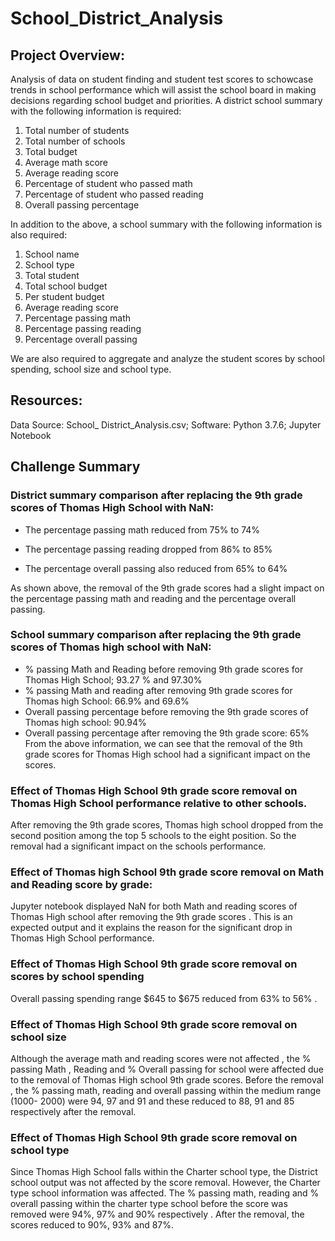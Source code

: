 # School_District_Analysis

## Project Overview:
Analysis of data on student finding and student test scores to schowcase trends in school performance which will assist the school board in making decisions regarding school budget and priorities. A district  school summary with the following information is required:
1. Total number of students 
2. Total number of schools
3. Total budget
4. Average math score
5. Average reading score
6. Percentage of student who passed math
7. Percentage of student who passed reading
8. Overall passing percentage

In addition to the above, a school summary with the following information is also required:

1. School name
2. School type
3. Total student
4. Total school budget
5. Per student budget
6. Average reading score
7. Percentage passing math
8. Percentage passing reading
9. Percentage overall passing

We are also required to aggregate and analyze the student scores by school spending, school size and school type. 

## Resources:
Data Source: School_ District_Analysis.csv; Software: Python 3.7.6;  Jupyter Notebook 

## Challenge Summary

### District summary comparison after replacing the 9th grade scores of Thomas High School with NaN:

* The percentage passing math reduced from 75% to 74% 

* The percentage passing reading dropped from 86% to 85% 

* The percentage overall passing also reduced from 65% to 64%

As shown above, the removal of the 9th grade scores had a slight impact on the percentage passing math and reading and the percentage overall passing.

### School summary comparison after replacing the 9th grade scores of Thomas high school with NaN:

* % passing Math and Reading before removing 9th grade scores for Thomas High School; 93.27 % and 97.30%
* % passing Math and reading after removing 9th grade scores for Thomas high School: 66.9% and 69.6%
* Overall passing percentage before removing the 9th grade scores of Thomas high school: 90.94%
* Overall passing percentage after removing the 9th grade score: 65%
From the above information, we can see that the removal of the 9th grade scores for Thomas High school had a significant impact on the scores. 

### Effect of Thomas High School 9th grade score removal on Thomas High School performance relative to other schools. 

After removing the 9th grade scores, Thomas high school dropped from the second position among the top 5 schools to the eight position. So the removal had a significant impact on the schools performance. 

### Effect of Thomas high School 9th grade score removal on Math and Reading score by grade:

Jupyter notebook displayed NaN for both Math and reading scores of Thomas High school after removing the 9th grade scores . This is an expected output and it explains the reason for the significant drop in Thomas High School performance.

### Effect of Thomas High School 9th grade score removal on scores by school spending

Overall passing spending range $645 to $675 reduced from 63% to 56% . 

### Effect of Thomas High School 9th grade score removal on school size

Although the average math and reading scores were not affected , the % passing Math , Reading and % Overall passing for school were affected due to the removal of Thomas High school 9th grade scores. Before the removal , the % passing math, reading and overall passing within the medium range (1000- 2000)  were 94, 97 and 91 and these reduced to 88, 91 and 85 respectively after the removal.

### Effect of Thomas High School 9th grade score removal on school type

Since Thomas High School falls within the Charter school type, the District school output was not affected by the score removal. However, the Charter type school information was affected. The % passing math, reading and % overall passing within the charter type school before the score was removed were 94%, 97% and 90% respectively . After the removal, the scores reduced to 90%, 93% and 87%.





